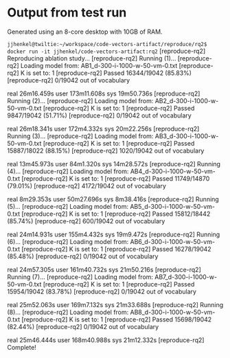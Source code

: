 # Output from test run 

Generated using an 8-core desktop with 10GB of RAM.

`jjhenkel@twiltie:~/workspace/code-vectors-artifact/reproduce/rq2$ docker run -it jjhenkel/code-vectors-artifact:rq2`
[reproduce-rq2] Reproducing ablation study...
[reproduce-rq2] Running (1)...
[reproduce-rq2] Loading model from: AB1_d-300-i-1000-w-50-vm-0.txt
[reproduce-rq2] K is set to: 1
[reproduce-rq2]   Passed 16344/19042 (85.83%)
[reproduce-rq2]   0/19042 out of vocabulary


real	26m16.459s
user	173m11.608s
sys	19m50.736s
[reproduce-rq2] Running (2)...
[reproduce-rq2] Loading model from: AB2_d-300-i-1000-w-50-vm-0.txt
[reproduce-rq2] K is set to: 1
[reproduce-rq2]   Passed 9847/19042 (51.71%)
[reproduce-rq2]   0/19042 out of vocabulary


real	26m18.341s
user	172m4.332s
sys	20m22.256s
[reproduce-rq2] Running (3)...
[reproduce-rq2] Loading model from: AB3_d-300-i-1000-w-50-vm-0.txt
[reproduce-rq2] K is set to: 1
[reproduce-rq2]   Passed 15887/18022 (88.15%)
[reproduce-rq2]   1020/19042 out of vocabulary


real	13m45.973s
user	84m1.320s
sys	14m28.572s
[reproduce-rq2] Running (4)...
[reproduce-rq2] Loading model from: AB4_d-300-i-1000-w-50-vm-0.txt
[reproduce-rq2] K is set to: 1
[reproduce-rq2]   Passed 11749/14870 (79.01%)
[reproduce-rq2]   4172/19042 out of vocabulary


real	8m29.353s
user	50m27.696s
sys	8m38.416s
[reproduce-rq2] Running (5)...
[reproduce-rq2] Loading model from: AB5_d-300-i-1000-w-50-vm-0.txt
[reproduce-rq2] K is set to: 1
[reproduce-rq2]   Passed 15812/18442 (85.74%)
[reproduce-rq2]   600/19042 out of vocabulary


real	24m14.931s
user	155m4.432s
sys	19m9.472s
[reproduce-rq2] Running (6)...
[reproduce-rq2] Loading model from: AB6_d-300-i-1000-w-50-vm-0.txt
[reproduce-rq2] K is set to: 1
[reproduce-rq2]   Passed 16278/19042 (85.48%)
[reproduce-rq2]   0/19042 out of vocabulary


real	24m57.305s
user	161m40.732s
sys	21m50.216s
[reproduce-rq2] Running (7)...
[reproduce-rq2] Loading model from: AB7_d-300-i-1000-w-50-vm-0.txt
[reproduce-rq2] K is set to: 1
[reproduce-rq2]   Passed 15954/19042 (83.78%)
[reproduce-rq2]   0/19042 out of vocabulary


real	25m52.063s
user	169m7.132s
sys	21m33.688s
[reproduce-rq2] Running (8)...
[reproduce-rq2] Loading model from: AB8_d-300-i-1000-w-50-vm-0.txt
[reproduce-rq2] K is set to: 1
[reproduce-rq2]   Passed 15698/19042 (82.44%)
[reproduce-rq2]   0/19042 out of vocabulary


real	25m46.444s
user	168m40.988s
sys	21m12.332s
[reproduce-rq2] Complete!
